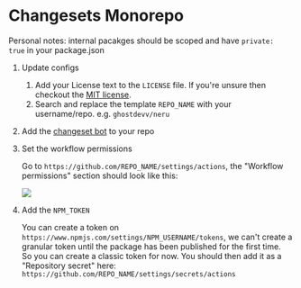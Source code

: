 # Changesets Monorepo

Personal notes: internal pacakges should be scoped and have `private: true` in your package.json

1. Update configs

    1. Add your License text to the `LICENSE` file. If you're unsure then checkout the [MIT license](https://choosealicense.com/licenses/mit/).
    2. Search and replace the template `REPO_NAME` with your username/repo. e.g. `ghostdevv/neru`

2. Add the [changeset bot](https://github.com/apps/changeset-bot) to your repo

3. Set the workflow permissions

    Go to `https://github.com/REPO_NAME/settings/actions`, the "Workflow permissions" section should look like this:

    ![](https://i.imgur.com/hQqJtHF.png)

3. Add the `NPM_TOKEN`

    You can create a token on `https://www.npmjs.com/settings/NPM_USERNAME/tokens`, we can't create a granular token until the package has been published for the first time. So you can create a classic token for now. You should then add it as a "Repository secret" here: `https://github.com/REPO_NAME/settings/secrets/actions`
